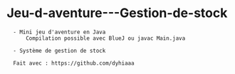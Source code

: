 # Jeu-d-aventure---Gestion-de-stock
      
      - Mini jeu d'aventure en Java
          Compilation possible avec BlueJ ou javac Main.java
          
      - Système de gestion de stock
      
      Fait avec : https://github.com/dyhiaaa
